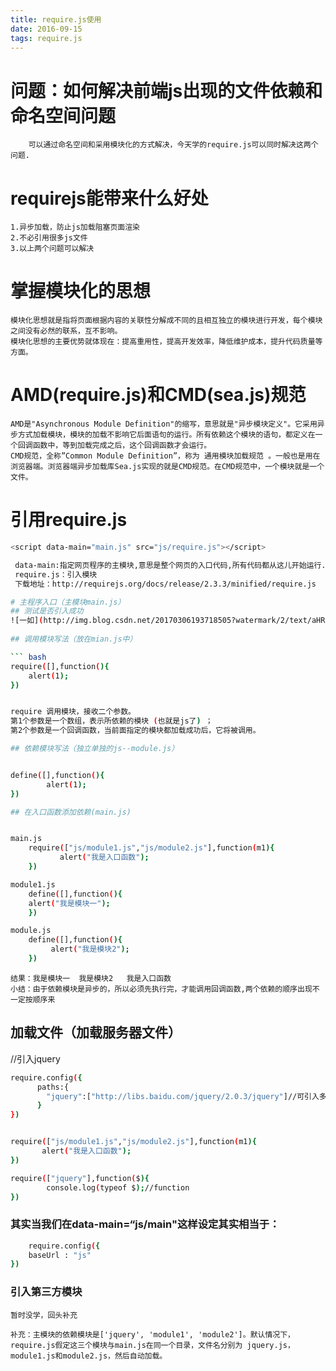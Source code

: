 ```yaml
---
title: require.js使用
date: 2016-09-15
tags: require.js
---
```


# 问题：如何解决前端js出现的文件依赖和命名空间问题
		可以通过命名空间和采用模块化的方式解决，今天学的require.js可以同时解决这两个问题.
# requirejs能带来什么好处
	1.异步加载，防止js加载阻塞页面渲染
	2.不必引用很多js文件
	3.以上两个问题可以解决
# 掌握模块化的思想
	模块化思想就是指将页面根据内容的关联性分解成不同的且相互独立的模块进行开发，每个模块之间没有必然的联系，互不影响。
	模块化思想的主要优势就体现在：提高重用性，提高开发效率，降低维护成本，提升代码质量等方面。
# 	AMD(require.js)和CMD(sea.js)规范
	AMD是"Asynchronous Module Definition"的缩写，意思就是"异步模块定义"。它采用异步方式加载模块，模块的加载不影响它后面语句的运行。所有依赖这个模块的语句，都定义在一个回调函数中，等到加载完成之后，这个回调函数才会运行。
	CMD规范，全称”Common Module Definition”，称为 通用模块加载规范 。一般也是用在浏览器端。浏览器端异步加载库Sea.js实现的就是CMD规范。在CMD规范中，一个模块就是一个文件。


# 引用require.js

``` bash
<script data-main="main.js" src="js/require.js"></script>

 data-main:指定网页程序的主模块,意思是整个网页的入口代码,所有代码都从这儿开始运行.以后不用再引入js代码了，由于require.js默认的文件后缀名是js，所以可以把main.js简写成main。当我们在里面写了路径之后，以后引入js目录下面的直接写文件名不加后缀，否则不仅要加后缀还要加文件路径
 require.js：引入模块
 下载地址：http://requirejs.org/docs/release/2.3.3/minified/require.js

# 主程序入口（主模块main.js）
## 测试是否引入成功
![一如](http://img.blog.csdn.net/20170306193718505?watermark/2/text/aHR0cDovL2Jsb2cuY3Nkbi5uZXQvcXFfMjkxMDQ5OTk=/font/5a6L5L2T/fontsize/400/fill/I0JBQkFCMA==/dissolve/70/gravity/SouthEast)
	
## 调用模块写法（放在mian.js中）

``` bash
require([],function(){
	alert(1);
})


require 调用模块，接收二个参数。
第1个参数是一个数组，表示所依赖的模块 (也就是js了) ；
第2个参数是一个回调函数，当前面指定的模块都加载成功后，它将被调用。

## 依赖模块写法（独立单独的js--module.js）


define([],function(){
		alert(1);
})

## 在入口函数添加依赖(main.js)


main.js
	require(["js/module1.js","js/module2.js"],function(m1){
		   alert("我是入口函数");
	})
```

``` bash
module1.js
	define([],function(){
	alert("我是模块一");
	})
```

``` bash
module.js
	define([],function(){
		 alert("我是模块2");
	})
```
	结果：我是模块一  我是模块2   我是入口函数
	小结：由于依赖模块是异步的，所以必须先执行完，才能调用回调函数,两个依赖的顺序出现不一定按顺序来

## 加载文件（加载服务器文件）
//引入jquery

``` bash
require.config({
	  paths:{
	  	"jquery":["http://libs.baidu.com/jquery/2.0.3/jquery"]//可引入多个
	  }
})


require(["js/module1.js","js/module2.js"],function(m1){
	   alert("我是入口函数");
})

require(["jquery"],function($){
		console.log(typeof $);//function
})
```
### 其实当我们在data-main=“js/main"这样设定其实相当于：

``` bash
	require.config({
    baseUrl : "js"
})
```
### 引入第三方模块

	暂时没学，回头补充

	补充：主模块的依赖模块是['jquery', 'module1', 'module2']。默认情况下，require.js假定这三个模块与main.js在同一个目录，文件名分别为 jquery.js，module1.js和module2.js，然后自动加载。

